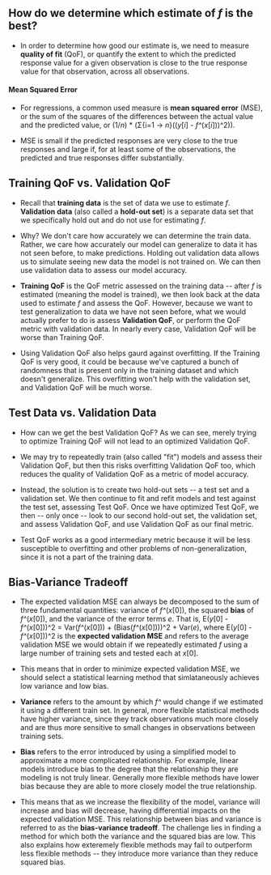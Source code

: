 ## How do we determine which estimate of *f* is the best?

* In order to determine how good our estimate is, we need to measure **quality of fit** (QoF), or quantify the extent to which the predicted response value for a given observation is close to the true response value for that observation, across all observations.

#### Mean Squared Error

* For regressions, a common used measure is **mean squared error** (MSE), or the sum of the squares of the differences between the actual value and the predicted value, or (1/*n*) * (Σ{i=1 -> *n*}((*y*[*i*] - *f^*(*x*[*i*]))^2)).

* MSE is small if the predicted responses are very close to the true responses and large if, for at least some of the observations, the predicted and true responses differ substantially.


## Training QoF vs. Validation QoF

* Recall that **training data** is the set of data we use to estimate *f*.  **Validation data** (also called a **hold-out set**) is a separate data set that we specifically hold out and do not use for estimating *f*.

* Why?  We don't care how accurately we can determine the train data.  Rather, we care how accurately our model can generalize to data it has not seen before, to make predictions.  Holding out validation data allows us to simulate seeing new data the model is not trained on.  We can then use validation data to assess our model accuracy.

* **Training QoF** is the QoF metric assessed on the training data -- after *f* is estimated (meaning the model is trained), we then look back at the data used to estimate *f* and assess the QoF.  However, because we want to test generalization to data we have not seen before, what we would actually prefer to do is assess **Validation QoF**, or perform the QoF metric with validation data.  In nearly every case, Validation QoF will be worse than Training QoF.

* Using Validation QoF also helps gaurd against overfitting.  If the Training QoF is very good, it could be because we've captured a bunch of randomness that is present only in the training dataset and which doesn't generalize.  This overfitting won't help with the validation set, and Validation QoF will be much worse.


## Test Data vs. Validation Data

* How can we get the best Validation QoF?  As we can see, merely trying to optimize Training QoF will not lead to an optimized Validation QoF.

* We may try to repeatedly train (also called "fit") models and assess their Validation QoF, but then this risks overfitting Validation QoF too, which reduces the quality of Validation QoF as a metric of model accuracy.

* Instead, the solution is to create two hold-out sets -- a test set and a validation set.  We then continue to fit and refit models and test against the test set, assessing Test QoF.  Once we have optimized Test QoF, we then -- only once -- look to our second hold-out set, the validation set, and assess Validation QoF, and use Validation QoF as our final metric.

* Test QoF works as a good intermediary metric because it will be less susceptible to overfitting and other problems of non-generalization, since it is not a part of the training data.


## Bias-Variance Tradeoff

* The expected validation MSE can always be decomposed to the sum of three fundamental quantities: variance of *f^*(*x*[0]), the squared **bias** of *f^*(*x*[0]), and the variance of the error terms *e*.  That is, E(*y*[0] - *f^*(*x*[0]))^2 = Var(*f^*(*x*[0])) + (Bias(*f^*(*x*[0])))^2 + Var(*e*), where E(*y*[0] - *f^*(*x*[0]))^2 is the **expected validation MSE** and refers to the average validation MSE we would obtain if we repeatedly estimated *f* using a large number of training sets and tested each at *x*[0].

* This means that in order to minimize expected validation MSE, we should select a statistical learning method that simlataneously achieves low variance and low bias.

* **Variance** refers to the amount by which *f^* would change if we estimated it using a different train set.  In general, more flexible statistical methods have higher variance, since they track observations much more closely and are thus more sensitive to small changes in observations between training sets.

* **Bias** refers to the error introduced by using a simplified model to approximate a more complicated relationship.  For example, linear models introduce bias to the degree that the relationship they are modeling is not truly linear.  Generally more flexible methods have lower bias because they are able to more closely model the true relationship.

* This means that as we increase the flexibility of the model, variance will increase and bias will decrease, having differential impacts on the expected validation MSE.  This relationship between bias and variance is referred to as the **bias-variance tradeoff**.  The challenge lies in finding a method for which both the variance and the squared bias are low.  This also explains how exteremely flexible methods may fail to outperform less flexible methods -- they introduce more variance than they reduce squared bias.

